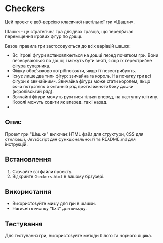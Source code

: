 # Checkers
Цей проект є веб-версією класичної настільної гри «Шашки».


Шашки - це стратегічна гра для двох гравців, що передбачає переміщення ігрових фігур по дошці.


Базові правила гри застосовуються до всіх варіацій шашок:
- Всі ігрові фігури встановлюються на дошці перед початком гри. Вони пересуваються по дошці і можуть бути зняті, якщо їх перестрибне фігура суперника.
- Фішку обов'язково потрібно взяти, якщо її перестрибують.
- Існує лише два типи фігур: звичайна та король. На початку гри всі фігури є звичайними. Звичайна фігура може стати королем, якщо вона потрапляє в останній ряд протилежного боку дошки (королівський ряд).
- Звичайні фігури можуть рухатися тільки вперед, на наступну клітину. Королі можуть ходити як вперед, так і назад.
- 
## Опис
Проект гри "Шашки" включає HTML файл для структури, CSS для стилізації, JavaScript для функціональності та README.md для інструкцій.

## Встановлення
1. Скачайте всі файли проекту.
2. Відкрийте `Checkers.html` в вашому браузері.

## Використання
- Використовуйте мишу для гри в шашки.
- Натисніть кнопку "Exit" для виходу.

## Тестування
Для тестування гри, використовуйте методи білого та чорного ящика.
